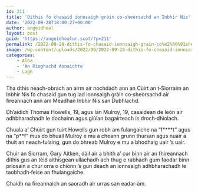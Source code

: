 ```yaml
---
id: 211
title: 'Dithis fo chasaid ionnsaigh gràin co‑sheòrsachd an Inbhir Nis'
date: '2022-09-28T18:00:27+00:00'
author: angeidheal
layout: post
guid: 'https://angeidhealur.scot/?p=211'
permalink: /2022-09-28-dithis-fo-chasaid-ionnsaigh-grain-co%e2%80%91sheorsachd-an-inbhir-nis/
image: /wp-content/uploads/2022/09/2022-09-28-dithis-fo-chasaid-ionnsaigh-grain-co-sheorsachd-an-inbhir-nis.webp
categories:
    - Alba
    - 'An Rìoghachd Aonaichte'
    - Lagh
---
```


Tha dthis neach-obrach an airm air nochdadh ann an Cùirt an t‑Siorraim an Inbhir Nis fo chasaid gun tug iad ionnsaigh gràin co‑sheòrsachd air fireannach ann am Meadhan Inbhir Nis san Dùbhlachd.

Dh’aidich Thomas Howells, 19, agus Ian Mulroy, 19, casaidean de leòn air adhbharachadh le dochainn agus giùlan bagairteach is droch‑dhìolach.

Chuala a’ Chùirt gun tuirt Howells gun robh am fulangaiche na “f\*\*\*\*t” agus na “p\*\*f” mus do bhuail Mulroy e mu a cheann grunn thursan agus nuair a thuit an neach‑fulaing, gun do bhreab Mulroy e mu a bhodhaig uair ’s uair.

Chuir an Siorram, Gary Aitken, dàil air a bhith a’ cur binn air an fhireannach dithis gus an tèid aithisgean ullachadh ach thug e rabhadh gum faodar binn prìosain a chur orra o chionn ’s gun deach an ionnsaigh adhbharachadh le taobhadh‑feise an fhulangaiche.

Chaidh na fireannaich an saoradh air urras san eadar‑àm.